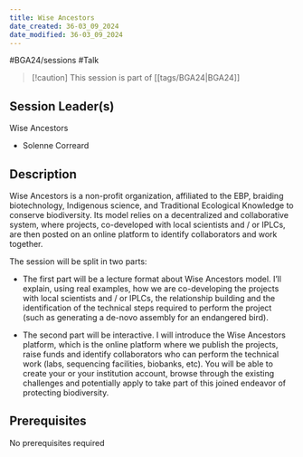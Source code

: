 ```yaml
---
title: Wise Ancestors
date_created: 36-03_09_2024
date_modified: 36-03_09_2024
---
```

#BGA24/sessions #Talk

> [!caution] This session is part of [[tags/BGA24|BGA24]]

## Session Leader(s)

Wise Ancestors

- Solenne Correard

## Description

Wise Ancestors is a non-profit organization, affiliated to the EBP, braiding biotechnology, Indigenous science, and Traditional Ecological Knowledge to conserve biodiversity. Its model relies on a decentralized and collaborative system, where projects, co-developed with local scientists and / or IPLCs, are then posted on an online platform to identify collaborators and work together.

The session will be split in two parts: 

- The first part will be a lecture format about Wise Ancestors model. I’ll explain, using real examples, how we are co-developing the projects with local scientists and / or IPLCs, the relationship building and the identification of the technical steps required to perform the project (such as generating a de-novo assembly for an endangered bird).

- The second part will be interactive. I will introduce the Wise Ancestors platform, which is the online platform where we publish the projects, raise funds and identify collaborators who can perform the technical work (labs, sequencing facilities, biobanks, etc). You will be able to create your or your institution account, browse through the existing challenges and potentially apply to take part of this joined endeavor of protecting biodiversity.

## Prerequisites

No prerequisites required
